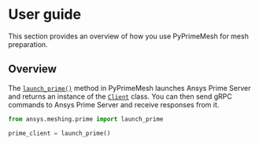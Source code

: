 
# User guide

This section provides an overview of how you use PyPrimeMesh for mesh preparation.

## Overview

The [`launch_prime()`](../api/_autosummary/ansys.meshing.prime.launch_prime.md#ansys.meshing.prime.launch_prime) method in PyPrimeMesh launches Ansys Prime Server and returns an instance of the [`Client`](../api/_autosummary/ansys.meshing.prime.Client.md#ansys.meshing.prime.Client) class. You can then send gRPC commands to Ansys Prime Server and receive responses
from it.

```python
from ansys.meshing.prime import launch_prime

prime_client = launch_prime()
```
